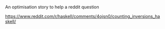 An optimisation story to help a reddit question

https://www.reddit.com/r/haskell/comments/4ojsn0/counting_inversions_haskell/
